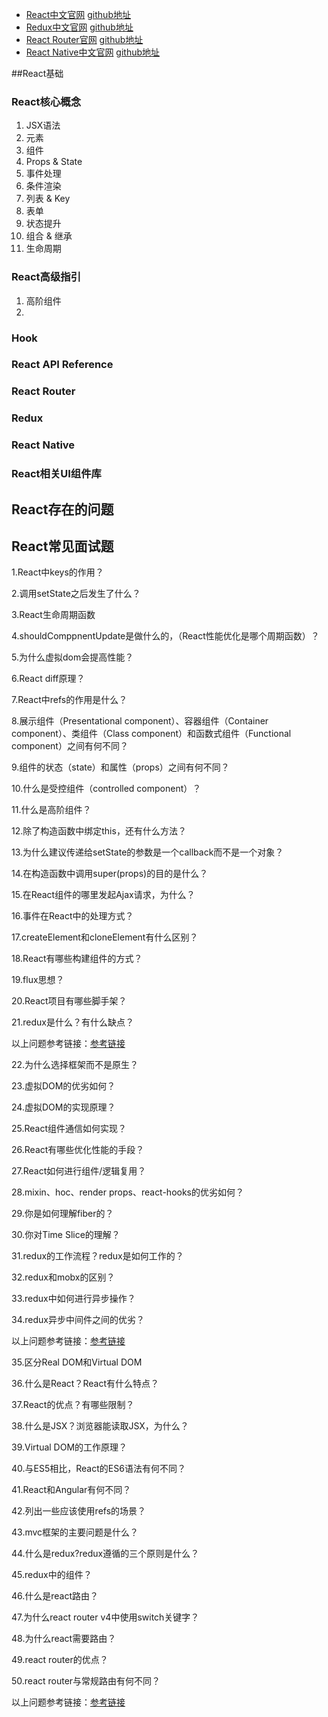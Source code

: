 - [React中文官网](https://zh-hans.reactjs.org/)  [github地址]()
- [Redux中文官网](https://www.redux.org.cn/)  [github地址]()
- [React Router官网](https://reacttraining.com/react-router/web/guides/scroll-restoration) [github地址]()
- [React Native中文官网](https://reactnative.cn/)  [github地址]()

##React基础
### React核心概念
1. JSX语法
2. 元素
3. 组件
4. Props & State
5. 事件处理
6. 条件渲染
7. 列表 & Key
8. 表单
9. 状态提升
10. 组合 & 继承
11. 生命周期

### React高级指引
1. 高阶组件
2. 


### Hook

### React API Reference

### React Router

### Redux

### React Native

### React相关UI组件库

## React存在的问题


## React常见面试题
1.React中keys的作用？

2.调用setState之后发生了什么？

3.React生命周期函数

4.shouldComppnentUpdate是做什么的，（React性能优化是哪个周期函数）？

5.为什么虚拟dom会提高性能？

6.React diff原理？

7.React中refs的作用是什么？

8.展示组件（Presentational component）、容器组件（Container component）、类组件（Class component）和函数式组件（Functional component）之间有何不同？

9.组件的状态（state）和属性（props）之间有何不同？

10.什么是受控组件（controlled component）？

11.什么是高阶组件？

12.除了构造函数中绑定this，还有什么方法？

13.为什么建议传递给setState的参数是一个callback而不是一个对象？

14.在构造函数中调用super(props)的目的是什么？

15.在React组件的哪里发起Ajax请求，为什么？

16.事件在React中的处理方式？

17.createElement和cloneElement有什么区别？

18.React有哪些构建组件的方式？

19.flux思想？

20.React项目有哪些脚手架？

21.redux是什么？有什么缺点？


以上问题参考链接：[参考链接](https://segmentfault.com/a/1190000016885832#item-9)

22.为什么选择框架而不是原生？

23.虚拟DOM的优劣如何？

24.虚拟DOM的实现原理？

25.React组件通信如何实现？

26.React有哪些优化性能的手段？

27.React如何进行组件/逻辑复用？

28.mixin、hoc、render props、react-hooks的优劣如何？

29.你是如何理解fiber的？

30.你对Time Slice的理解？

31.redux的工作流程？redux是如何工作的？

32.redux和mobx的区别？

33.redux中如何进行异步操作？

34.redux异步中间件之间的优劣？

以上问题参考链接：[参考链接](https://juejin.im/post/5d5f44dae51d4561df7805b4)

35.区分Real DOM和Virtual DOM

36.什么是React？React有什么特点？

37.React的优点？有哪些限制？

38.什么是JSX？浏览器能读取JSX，为什么？

39.Virtual DOM的工作原理？

40.与ES5相比，React的ES6语法有何不同？

41.React和Angular有何不同？

42.列出一些应该使用refs的场景？

43.mvc框架的主要问题是什么？

44.什么是redux?redux遵循的三个原则是什么？

45.redux中的组件？

46.什么是react路由？

47.为什么react router v4中使用switch关键字？

48.为什么react需要路由？

49.react router的优点？

50.react router与常规路由有何不同？

以上问题参考链接：[参考链接](https://www.geekjc.com/post/5cabf9368024b76bc346b06f#2.1.)










